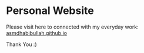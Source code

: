 # Personal Website
Please visit here to connected with my everyday work: [asmdhabibullah.github.io](asmdhabibullah.github.io)

Thank You :)
